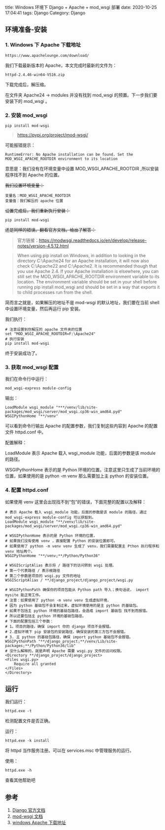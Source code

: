 title: Windows 环境下 Django + Apache + mod_wsgi 部署
date: 2020-10-25 17:04:41
tags: Django
Category: Django


## 环境准备-安装

### 1. Windows 下 Apache 下载地址

    https://www.apachelounge.com/download/

我们下载最新版本的 Apache，本文完成时最新的文件为： 

    httpd-2.4.46-win64-VS16.zip  

下载完成后，解压缩。

在文件夹 Apache24 -> modules 并没有找到 mod_wsgi 的预置。下一步我们要安装下的 mod_wsgi 。

### 2. 安装 mod_wsgi

    pip install mod-wsgi

> https://pypi.org/project/mod-wsgi/

可能报错提示：

    RuntimeError: No Apache installation can be found. Set the MOD_WSGI_APACHE_ROOTDIR environment to its location

意思是：我们没有在环境变量中设置 MOD_WSGI_APACHE_ROOTDIR ,所以安装程序找不到 Apache 的位置。

~~我们设置环境变量：~~

    变量名：MOD_WSGI_APACHE_ROOTDIR
    变量值：我们解压的 apache 位置

~~设置完成后，我们重新执行安装：~~

    pip install mod-wsgi

~~还是同样的错误。翻看官方文档，给出了解答：~~

> 官方链接：https://modwsgi.readthedocs.io/en/develop/release-notes/version-4.5.12.html

> When using pip install on Windows, in addition to looking in the directory C:\Apache24 for an Apache installation, it will now also check C:\Apache22 and C:\Apache2. It is recommended though that you use Apache 2.4. If your Apache installation is elsewhere, you can still set the MOD_WSGI_APACHE_ROOTDIR environment variable to its location. The environment variable should be set in your shell before running pip install mod_wsgi and should be set in a way that exports it to child processes run from the shell.

简而言之就是，如果解压的地址不是 mod-wsgi 的默认地址，我们要在当前 shell 中设置环境变量，然后再运行 pip 安装。

我们执行：

    # 注意设置到你解压的 apache 文件夹的位置
    set "MOD_WSGI_APACHE_ROOTDIR=F:\Apache24" 
    # 执行安装
    pip install mod-wsgi

终于安装成功了。

### 3. 获取 mod_wsgi 配置

我们在命令行中运行：

    mod_wsgi-express module-config

输出：

    LoadModule wsgi_module "***/venv/lib/site-packages/mod_wsgi/server/mod_wsgi.cp36-win_amd64.pyd"
    WSGIPythonHome "**/venv"

可以看到命令行输出 Apache 的配置参数，我们复制这些内容到 Apache 的配置文件 httpd.conf 中。

配置解释：

LoadModule 表示 Apache 载入 wsgi_module 功能，后面的参数是该 module 的路径。

WSGIPythonHome 表示的是 Python 环境的位置。注意这里只生成了当前环境的位置，如果使用的是 python -m venv 那么需要加上主 python 的安装位置。

### 4. 配置 httpd.conf

如果使用 venv 这里会出现找不到“包”的错误，下面完整的配置以及解释：

    # 表示 Apache 载入 wsgi_module 功能，后面的参数是该 module 的路径，通过 mod_wsgi-express module-config 可以获取到。
    LoadModule wsgi_module "**/venv/lib/site-packages/mod_wsgi/server/mod_wsgi.cp36-win_amd64.pyd"

    # WSGIPythonHome 表示的是 Python 环境的位置，
    # 如果我们没有使用 venv ，直接配置 Python 的安装位置即可。
    # 如果使用了 python -m venv venv 生成了 venv，我们需要配置主 Pthon 执行程序和 venv 地址两个。
    WSGIPythonHome "**/venv;**/Python/Python36"

    # WSGIScriptAlias 表示将 / 路径下的访问转到 wsgi 处理。
    # 第一个代表路径 / 表示根路径
    # 第二个参数是项目的 wsgi.py 文件的地址
    WSGIScriptAlias / **/django_project/django_project/wsgi.py

    # WSGIPythonPath 确保你的项目包能从 Python path 导入；换句话说， import mysite 能正常工作。
    # 注意：如果使用了 python -m venv venv 生成虚拟环境，
    # 因为 python 基础包不会复制过来，虚拟环境使用的是主 python 的基础包。
    # 如果不包括主 python 环境的基础包路径，会造成 import 基础包 找不到而报错。
    # 所以还要包括主 python 环境的基础包路径。
    # 下面的配置包括三个参数：
    # 1。项目的路径，确保 import 你的 django 项目不会报错。
    # 2.虚拟环境下 pip 安装包的安装路径，确保安装的第三方包不会报错。
    # 3. 主 python 的基础包路径，确保 import python 基础包不会报错。
    WSGIPythonPath "**/django_project;**/venv/Lib/site-packages;**/Python/Python36/lib"
    # 没什么解释的，就是声明 Apache 需要 wsgi.py 文件的访问权限。
    <Directory **/django_project/django_project>
    <Files wsgi.py>
        Require all granted
    </Files>
    </Directory>

## 运行

我们运行：

    httpd.exe -t

检测配置文件是否正确。

运行：

    httpd.exe -k install

将 httpd 当作服务注册。可以在 services.msc 中管理服务的运行。

使用：

    httpd.exe -h

查看其他帮助吧

## 参考


1. [Django 官方文档](https://docs.djangoproject.com/en/3.0/howto/deployment/wsgi/modwsgi/)
2. [mod-wsgi 文档](https://pypi.org/project/mod-wsgi/)
3. [windows Apache 下载地址](https://www.apachelounge.com/download/)